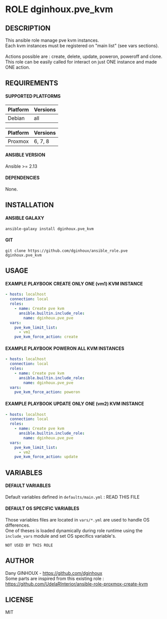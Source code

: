 # ROLE dginhoux.pve_kvm



## DESCRIPTION

This ansible role manage pve kvm instances.<br />
Each kvm instances must be registered on "main list" (see vars sections).
<br /><br />
Actions possible are : create, delete, update, poweron, poweroff and clone.<br />
This role can be easily called for interact on just ONE instance and made ONE action. 

## REQUIREMENTS

#### SUPPORTED PLATFORMS

| Platform | Versions |
|----------|----------|
| Debian | all |



| Platform | Versions |
|----------|----------|
| Proxmox | 6, 7, 8 |



#### ANSIBLE VERSION

Ansible >= 2.13

#### DEPENDENCIES

None.



## INSTALLATION

#### ANSIBLE GALAXY

```shell
ansible-galaxy install dginhoux.pve_kvm
```
#### GIT

```shell
git clone https://github.com/dginhoux/ansible_role.pve dginhoux.pve_kvm
```


## USAGE

#### EXAMPLE PLAYBOOK CREATE ONLY ONE (vm1) KVM INSTANCE

```yaml
- hosts: localhost
  connection: local
  roles:
    - name: Create pve kvm
      ansible.builtin.include_role:
        name: dginhoux.pve_pve
  vars:
    pve_kvm_limit_list:
      - vm1
    pve_kvm_force_action: create
```

#### EXAMPLE PLAYBOOK POWERON ALL KVM INSTANCES

```yaml
- hosts: localhost
  connection: local
  roles:
    - name: Create pve kvm
      ansible.builtin.include_role:
        name: dginhoux.pve_pve
  vars:
    pve_kvm_force_action: poweron
```

#### EXAMPLE PLAYBOOK UPDATE ONLY ONE (vm2) KVM INSTANCE

```yaml
- hosts: localhost
  connection: local
  roles:
    - name: Create pve kvm
      ansible.builtin.include_role:
        name: dginhoux.pve_pve
  vars:
    pve_kvm_limit_list:
      - vm2
    pve_kvm_force_action: update
```



## VARIABLES

#### DEFAULT VARIABLES

Default variables defined in `defaults/main.yml` : READ THIS FILE



#### DEFAULT OS SPECIFIC VARIABLES

Those variables files are located in `vars/*.yml` are used to handle OS differences.<br />
One of theses is loaded dynamically during role runtime using the `include_vars` module and set OS specifics variable's.

`NOT USED BY THIS ROLE`

## AUTHOR

Dany GINHOUX - https://github.com/dginhoux<br />
Some parts are inspired from this existing role : https://github.com/UdelaRInterior/ansible-role-proxmox-create-kvm


## LICENSE

MIT
